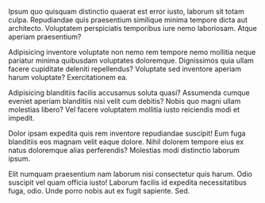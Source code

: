 Ipsum quo quisquam distinctio quaerat est error iusto, laborum sit totam culpa. Repudiandae quis praesentium similique minima tempore dicta aut architecto. Voluptatem perspiciatis temporibus iure nemo laboriosam. Atque aperiam praesentium?

Adipisicing inventore voluptate non nemo rem tempore nemo mollitia neque pariatur minima quibusdam voluptates doloremque. Dignissimos quia ullam facere cupiditate deleniti repellendus? Voluptate sed inventore aperiam harum voluptate? Exercitationem ea.

Adipisicing blanditiis facilis accusamus soluta quasi? Assumenda cumque eveniet aperiam blanditiis nisi velit cum debitis? Nobis quo magni ullam molestias libero? Vel facere voluptatem mollitia iusto reiciendis modi et impedit.

Dolor ipsam expedita quis rem inventore repudiandae suscipit! Eum fuga blanditiis eos magnam velit eaque dolore. Nihil dolorem tempore eius ex natus doloremque alias perferendis? Molestias modi distinctio laborum ipsum.

Elit numquam praesentium nam laborum nisi consectetur quis harum. Odio suscipit vel quam officia iusto! Laborum facilis id expedita necessitatibus fuga, odio. Unde porro nobis aut ex fugit sapiente. Sed.
